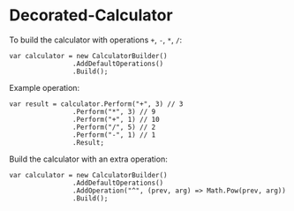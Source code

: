 # Decorated-Calculator

To build the calculator with operations `+`, `-`, `*`, `/`:
```
var calculator = new CalculatorBuilder()
                .AddDefaultOperations()
                .Build();
```

Example operation:
```
var result = calculator.Perform("+", 3) // 3
                .Perform("*", 3) // 9
                .Perform("+", 1) // 10
                .Perform("/", 5) // 2
                .Perform("-", 1) // 1
                .Result;
```

Build the calculator with an extra operation:
```
var calculator = new CalculatorBuilder()
                .AddDefaultOperations()
                .AddOperation("^", (prev, arg) => Math.Pow(prev, arg))
                .Build();
```
